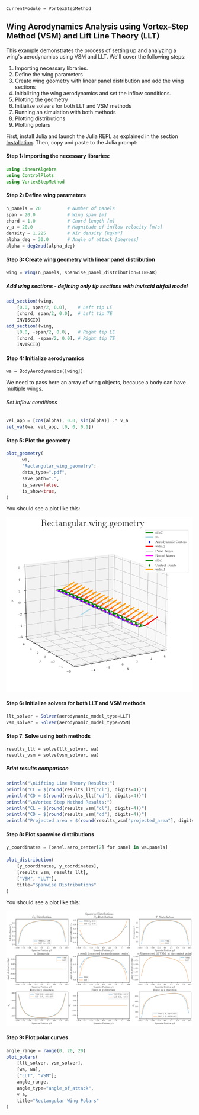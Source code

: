 ```@meta
CurrentModule = VortexStepMethod
```

## Wing Aerodynamics Analysis using Vortex-Step Method (VSM) and Lift Line Theory (LLT)
This example demonstrates the process of setting up and analyzing a wing's aerodynamics using VSM and LLT. We'll cover the following steps:
1. Importing necessary libraries.
2. Define the wing parameters
3. Create wing geometry with linear panel distribution and add the wing sections
4. Initializing the wing aerodynamics and set the inflow conditions.
5. Plotting the geometry
6. Initialize solvers for both LLT and VSM methods
7. Running an simulation with both methods
8. Plotting distributions
9. Plotting polars

First, install Julia and launch the Julia REPL as explained in the section [Installation](@ref). Then, copy and paste to the Julia prompt:

#### Step 1: Importing the necessary libraries:
```julia
using LinearAlgebra
using ControlPlots
using VortexStepMethod
```

#### Step 2: Define wing parameters
```julia
n_panels = 20          # Number of panels
span = 20.0            # Wing span [m]
chord = 1.0            # Chord length [m]
v_a = 20.0             # Magnitude of inflow velocity [m/s]
density = 1.225        # Air density [kg/m³]
alpha_deg = 30.0       # Angle of attack [degrees]
alpha = deg2rad(alpha_deg)
```

#### Step 3: Create wing geometry with linear panel distribution
```julia
wing = Wing(n_panels, spanwise_panel_distribution=LINEAR)
```

##### Add wing sections - defining only tip sections with inviscid airfoil model
```julia
add_section!(wing, 
    [0.0, span/2, 0.0],    # Left tip LE 
    [chord, span/2, 0.0],  # Left tip TE
    INVISCID)
add_section!(wing, 
    [0.0, -span/2, 0.0],   # Right tip LE
    [chord, -span/2, 0.0], # Right tip TE
    INVISCID)
```

#### Step 4: Initialize aerodynamics
```
wa = BodyAerodynamics([wing])
```
We need to pass here an array of wing objects, because a body can have multiple wings.

###### Set inflow conditions
```julia
vel_app = [cos(alpha), 0.0, sin(alpha)] .* v_a
set_va!(wa, vel_app, [0, 0, 0.1])
```
#### Step 5: Plot the geometry
```julia
plot_geometry(
      wa,
      "Rectangular_wing_geometry";
      data_type=".pdf",
      save_path=".",
      is_save=false,
      is_show=true,
)
```
You should see a plot like this:

![Rectangular Wing](RectangularWing.png)

#### Step 6: Initialize solvers for both LLT and VSM methods
```julia
llt_solver = Solver(aerodynamic_model_type=LLT)
vsm_solver = Solver(aerodynamic_model_type=VSM)
```

#### Step 7: Solve using both methods
```
results_llt = solve(llt_solver, wa)
results_vsm = solve(vsm_solver, wa)
```

##### Print results comparison
```julia
println("\nLifting Line Theory Results:")
println("CL = $(round(results_llt["cl"], digits=4))")
println("CD = $(round(results_llt["cd"], digits=4))")
println("\nVortex Step Method Results:")
println("CL = $(round(results_vsm["cl"], digits=4))")
println("CD = $(round(results_vsm["cd"], digits=4))")
println("Projected area = $(round(results_vsm["projected_area"], digits=4)) m²")
```

#### Step 8: Plot spanwise distributions
```julia
y_coordinates = [panel.aero_center[2] for panel in wa.panels]

plot_distribution(
    [y_coordinates, y_coordinates],
    [results_vsm, results_llt],
    ["VSM", "LLT"],
    title="Spanwise Distributions"
)
```
You should see a plot like this:

![Spanwise Distributions](SpanwiseDistributions.png)

#### Step 9: Plot polar curves
```julia
angle_range = range(0, 20, 20)
plot_polars(
    [llt_solver, vsm_solver],
    [wa, wa],
    ["LLT", "VSM"];
    angle_range,
    angle_type="angle_of_attack",
    v_a,
    title="Rectangular Wing Polars"
)
```